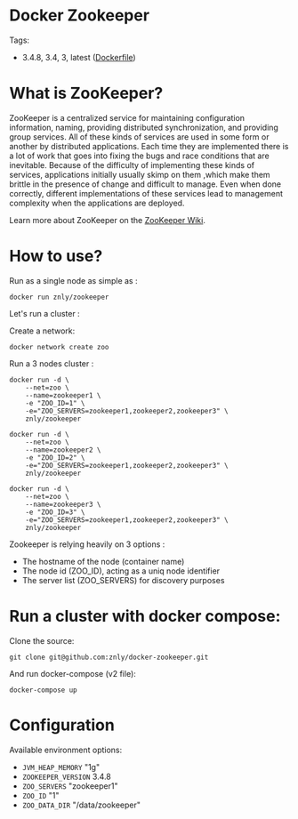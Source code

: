 Docker Zookeeper
================

Tags:

- 3.4.8, 3.4, 3, latest ([Dockerfile](https://github.com/znly/docker-zookeeper/blob/master/Dockerfile))

What is ZooKeeper?
==================

ZooKeeper is a centralized service for maintaining configuration information, naming, providing distributed synchronization, and providing group services. All of these kinds of services are used in some form or another by distributed applications. Each time they are implemented there is a lot of work that goes into fixing the bugs and race conditions that are inevitable. Because of the difficulty of implementing these kinds of services, applications initially usually skimp on them ,which make them brittle in the presence of change and difficult to manage. Even when done correctly, different implementations of these services lead to management complexity when the applications are deployed.

Learn more about ZooKeeper on the [ZooKeeper Wiki](https://cwiki.apache.org/confluence/display/ZOOKEEPER/Index).

How to use?
===========

Run as a single node as simple as :

```
docker run znly/zookeeper
```

Let's run a cluster :

Create a network:

```
docker network create zoo
```

Run a 3 nodes cluster :

```
docker run -d \ 
    --net=zoo \
    --name=zookeeper1 \
    -e "ZOO_ID=1" \
    -e="ZOO_SERVERS=zookeeper1,zookeeper2,zookeeper3" \
    znly/zookeeper
    
docker run -d \ 
    --net=zoo \
    --name=zookeeper2 \
    -e "ZOO_ID=2" \
    -e="ZOO_SERVERS=zookeeper1,zookeeper2,zookeeper3" \
    znly/zookeeper

docker run -d \ 
    --net=zoo \
    --name=zookeeper3 \
    -e "ZOO_ID=3" \
    -e="ZOO_SERVERS=zookeeper1,zookeeper2,zookeeper3" \
    znly/zookeeper

```

Zookeeper is relying heavily on 3 options :

- The hostname of the node (container name)
- The node id (ZOO_ID), acting as a uniq node identifier
- The server list (ZOO_SERVERS) for discovery purposes

Run a cluster with docker compose:
=================================

Clone the source: 

```
git clone git@github.com:znly/docker-zookeeper.git
```

And run docker-compose (v2 file):

```
docker-compose up
```


Configuration
=============

Available environment options:

- `JVM_HEAP_MEMORY` "1g"
- `ZOOKEEPER_VERSION` 3.4.8
- `ZOO_SERVERS` "zookeeper1"
- `ZOO_ID` "1"
- `ZOO_DATA_DIR` "/data/zookeeper"

